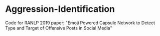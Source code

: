 # Aggression-Identification
Code for RANLP 2019 paper: "Emoji Powered Capsule Network to Detect Type and Target of Offensive Posts in Social Media"
